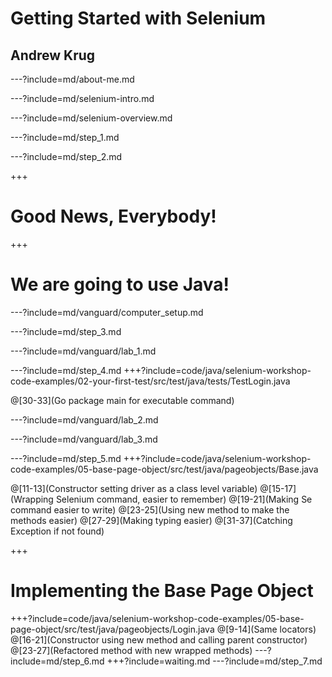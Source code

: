 # Getting Started with Selenium

## Andrew Krug

---?include=md/about-me.md

---?include=md/selenium-intro.md

---?include=md/selenium-overview.md

---?include=md/step_1.md

---?include=md/step_2.md

+++ 

# Good News, Everybody!

+++

# We are going to use Java!

---?include=md/vanguard/computer_setup.md

---?include=md/step_3.md

---?include=md/vanguard/lab_1.md

---?include=md/step_4.md
+++?include=code/java/selenium-workshop-code-examples/02-your-first-test/src/test/java/tests/TestLogin.java

@[30-33](Go package main for executable command)

---?include=md/vanguard/lab_2.md

---?include=md/vanguard/lab_3.md

---?include=md/step_5.md
+++?include=code/java/selenium-workshop-code-examples/05-base-page-object/src/test/java/pageobjects/Base.java

@[11-13](Constructor setting driver as a class level variable)
@[15-17](Wrapping Selenium command, easier to remember)
@[19-21](Making Se command easier to write)
@[23-25](Using new method to make the methods easier)
@[27-29](Making typing easier)
@[31-37](Catching Exception if not found)

+++
# Implementing the Base Page Object

+++?include=code/java/selenium-workshop-code-examples/05-base-page-object/src/test/java/pageobjects/Login.java
@[9-14](Same locators)
@[16-21](Constructor using new method and calling parent constructor)
@[23-27](Refactored method with new wrapped methods)
---?include=md/step_6.md
+++?include=waiting.md
---?include=md/step_7.md

